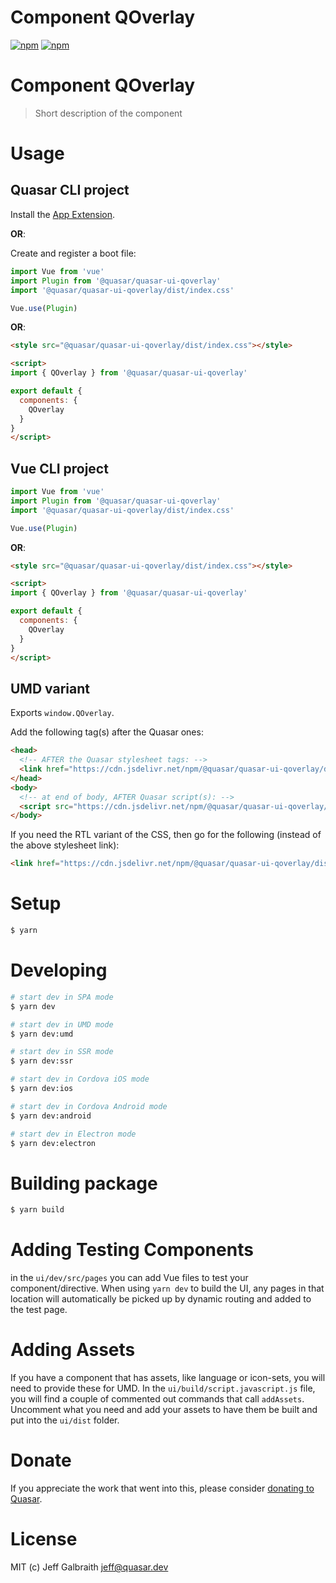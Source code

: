# Component QOverlay

[![npm](https://img.shields.io/npm/v/@quasar/quasar-ui-qoverlay.svg?label=@quasar/quasar-ui-qoverlay)](https://www.npmjs.com/package/@quasar/quasar-ui-qoverlay)
[![npm](https://img.shields.io/npm/dt/@quasar/quasar-ui-qoverlay.svg)](https://www.npmjs.com/package/@quasar/quasar-ui-qoverlay)

# Component QOverlay
> Short description of the component


# Usage

## Quasar CLI project

Install the [App Extension](../app-extension).

**OR**:

Create and register a boot file:

```js
import Vue from 'vue'
import Plugin from '@quasar/quasar-ui-qoverlay'
import '@quasar/quasar-ui-qoverlay/dist/index.css'

Vue.use(Plugin)
```

**OR**:

```html
<style src="@quasar/quasar-ui-qoverlay/dist/index.css"></style>

<script>
import { QOverlay } from '@quasar/quasar-ui-qoverlay'

export default {
  components: {
    QOverlay
  }
}
</script>
```

## Vue CLI project

```js
import Vue from 'vue'
import Plugin from '@quasar/quasar-ui-qoverlay'
import '@quasar/quasar-ui-qoverlay/dist/index.css'

Vue.use(Plugin)
```

**OR**:

```html
<style src="@quasar/quasar-ui-qoverlay/dist/index.css"></style>

<script>
import { QOverlay } from '@quasar/quasar-ui-qoverlay'

export default {
  components: {
    QOverlay
  }
}
</script>
```

## UMD variant

Exports `window.QOverlay`.

Add the following tag(s) after the Quasar ones:

```html
<head>
  <!-- AFTER the Quasar stylesheet tags: -->
  <link href="https://cdn.jsdelivr.net/npm/@quasar/quasar-ui-qoverlay/dist/index.min.css" rel="stylesheet" type="text/css">
</head>
<body>
  <!-- at end of body, AFTER Quasar script(s): -->
  <script src="https://cdn.jsdelivr.net/npm/@quasar/quasar-ui-qoverlay/dist/index.umd.min.js"></script>
</body>
```
If you need the RTL variant of the CSS, then go for the following (instead of the above stylesheet link):
```html
<link href="https://cdn.jsdelivr.net/npm/@quasar/quasar-ui-qoverlay/dist/index.rtl.min.css" rel="stylesheet" type="text/css">
```

# Setup
```bash
$ yarn
```

# Developing
```bash
# start dev in SPA mode
$ yarn dev

# start dev in UMD mode
$ yarn dev:umd

# start dev in SSR mode
$ yarn dev:ssr

# start dev in Cordova iOS mode
$ yarn dev:ios

# start dev in Cordova Android mode
$ yarn dev:android

# start dev in Electron mode
$ yarn dev:electron
```

# Building package
```bash
$ yarn build
```

# Adding Testing Components
in the `ui/dev/src/pages` you can add Vue files to test your component/directive. When using `yarn dev` to build the UI, any pages in that location will automatically be picked up by dynamic routing and added to the test page.

# Adding Assets
If you have a component that has assets, like language or icon-sets, you will need to provide these for UMD. In the `ui/build/script.javascript.js` file, you will find a couple of commented out commands that call `addAssets`. Uncomment what you need and add your assets to have them be built and put into the `ui/dist` folder.

# Donate
If you appreciate the work that went into this, please consider [donating to Quasar](https://donate.quasar.dev).

# License
MIT (c) Jeff Galbraith <jeff@quasar.dev>

